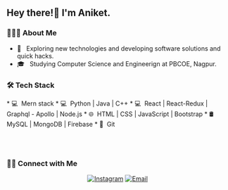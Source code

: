<h2> Hey there!👋 I'm Aniket.</h2>

<h3> 👨🏻‍💻 About Me </h3>

- 🤔 &nbsp; Exploring new technologies and developing software solutions and quick hacks.
- 🎓 &nbsp; Studying Computer Science and Engineerign at PBCOE, Nagpur. 

<h3>🛠 Tech Stack</h3>
* 💻&nbsp; Mern stack 
* 💻&nbsp; Python | Java | C++ 
* 💻&nbsp; React | React-Redux  | Graphql - Apollo | Node.js  
* 🌐&nbsp; HTML | CSS | JavaScript | Bootstrap 
* 🛢&nbsp; MySQL | MongoDB | Firebase
* 🔧&nbsp; Git

<br/><br />

<!-- [![AVS1508's GitHub Stats](https://github-readme-stats.vercel.app/api?username=Aniket2107&show_icons=true)](https://github.com/Aniket2107) -->

<h3> 🤝🏻 Connect with Me </h3>

<p align="center">
<!-- <a href="https://www.linkedin.com"><img alt="LinkedIn" src=""></a> -->
<a href="https://www.instagram.com/_masterkeef_"><img alt="Instagram" src="https://img.shields.io/badge/Instagram-_masterkeef_-blue?style=flat-square&logo=instagram"></a>
<a href="mailto:had096705@gmail.com"><img alt="Email" src="https://img.shields.io/badge/Email-had096705@gmail.com-blue?style=flat-square&logo=gmail"></a>
</p>
